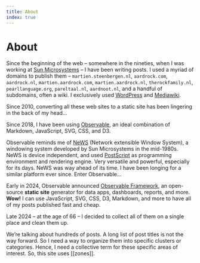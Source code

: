 ```yaml
---
title: About
index: true
---
```

# About
Since the beginning of the web – somewhere in the nineties, when I was working at [Sun Microsystems](https://en.wikipedia.org/wiki/Sun_Microsystems) – I have been writing posts. I used a myriad of domains to publish them – `martien.steenbergen.nl`, `aardrock.com`, `aardrock.nl`, `martien.aardrock.com`, `martien.aardrock.nl`, `therockfamily.nl`, `pearllanguage.org`, `pareltaal.nl`, `aardnoot.nl`, and a handful of subdomains, often a wiki. I exclusively used [WordPress](https://wordpress.org) and [Mediawiki](https://www.mediawiki.org).

Since 2010, converting all these web sites to a static site has been lingering in the back of my head…

Since 2018, I have been using [Observable](https://observablehq.com/@martien), an ideal combination of Markdown, JavaScript, SVG, CSS, and D3.

Observable reminds me of [NeWS](https://en.wikipedia.org/wiki/NeWS) (Network extensible Window System), a windowing system developed by Sun Microsystems in the mid-1980s. NeWS is device independent, and used [PostScript](https://en.wikipedia.org/wiki/PostScript) as programming environment and rendering engine. Very versatile and powerful, especially for its days. NeWS was way ahead of its time. I have been longing for a similar platform ever since. Enter Observable…

Early in 2024, Observable announced [Observable Framework](https://observablehq.com/framework/), an open-source **static site** generator for data apps, dashboards, reports, and more. **Wow!** I can use JavaScript, SVG, CSS, D3, Markdown, and more to have all of my posts published fast and cheap.

Late 2024 – at the age of 66 – I decided to collect all of them on a single place and clean them up.

We’re talking about hundreds of posts. A long list of post titles is not the way forward. So I need a way to organize them into specific clusters or categories. Hence, I need a collective term for these specific areas of interest. So, this site uses [[zones]].
